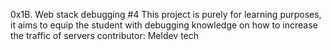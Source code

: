0x1B. Web stack debugging #4
This project is purely for learning purposes, it aims to equip the student with debugging knowledge on how to increase the traffic of servers
contributor: Meldev tech